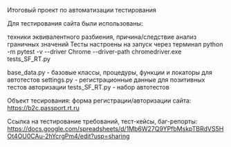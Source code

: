 Итоговый проект по автоматизации тестирования

Для тестирования сайта были использованы:

техники эквивалентного разбиения,
причина/следствие анализ граничных значений
Тесты настроены на запуск через терминал python -m pytest -v --driver Chrome --driver-path chromedriver.exe tests_SF_RT.py

base_data.py - базовые классы, процедуры, функции и локаторы для автотестов settings.py - регистрационные данные для позитивных тестов авторизации tests_SF_RT.py - набор автотестов

Объект тесирования: форма регистрации/авторизации сайта: https://b2c.passport.rt.ru

Ссылка на тестирование требований, тест-кейсы, баг-репорты: https://docs.google.com/spreadsheets/d/1Mb6W27Q9YPfbMskpTBRdVS5HOt4OU0CAu-2hYcrgPm4/edit?usp=sharing
